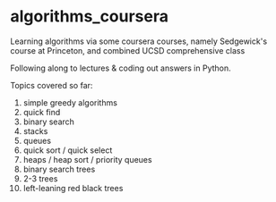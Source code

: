 # algorithms_coursera
Learning algorithms via some coursera courses, namely Sedgewick's course at Princeton, and combined UCSD comprehensive class

Following along to lectures & coding out answers in Python.

Topics covered so far:
1) simple greedy algorithms
2) quick find
3) binary search
4) stacks
5) queues
6) quick sort / quick select
7) heaps / heap sort / priority queues
7) binary search trees
8) 2-3 trees
9) left-leaning red black trees
